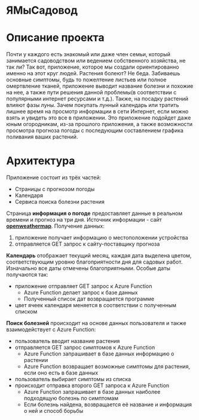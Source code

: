 # ЯМыСадовод
# Описание проекта

Почти у каждого есть знакомый или даже член семьи, который занимается садоводством или ведением собственного хозяйства, не так ли? Так вот, приложение, которое мы создали ориентированно именно на этот круг людей. Растения болеют? Не беда. Забиваешь основные симптомы, будь то пожелтение листьев или полное омертвление тканей, приложение выводит название болезни и похожие на нее, а также пути решения данной проблемы(в соответствии с популярными интернет ресурсами и т.д.). Также, на посадку растений влияют фазы луны. Зачем покупать лунный календарь или тратить лишнее время на просмотр информации в сети Интернет, если можно взять и увидеть это все в приложении. Это приложение подойдет даже юным огородникам, из-за прошлого приложения, а также возможности просмотра прогноза погоды с последующим составлением графика поливания ваших растений.

# Архитектура

Приложение состоит из трёх частей:
* Страницы с прогнозом погоды
* Календаря
* Сервиса поиска болезни растения

Страница **информация о погоде** предоставляет данные в реальном времени и прогноз на три дня. Источник информации - сайт [**openweathermap**](https://openweathermap.org). Получение данных:
1) приложение получает информацию о местоположении устройства
2) отправляется GET запрос к сайту-поставщику прогноза

**Календарь** отображает текущий месяц, каждая дата выделена цветом, соответствующим уровню благоприятности дня для садовых работ. Изначально все даты отмечены благоприятными. Особые даты получаются так:
* приложение отправляет GET запрос к Azure Function
  * Azure Function делает запрос к базе данных
  * Полученный список дат возвращается программе
* цвет ячеек календаря меняется в соответствии с полученным списком

**Поиск болезней** происходит на основе данных пользователя и также взаимодействует с Azure Function:
* пользователь вводит название растения
* отправляется GET запрос симптомов к Azure Function
  * Azure Function запрашивает в базе данных информацию о растении
  * Azure Function возвращает возможные симптомы для растения, если оно есть в базе данных
* пользователь выбирает симптомы из списка
* происходит отправка второго GET запроса к Azure Function
  * Azure Function запрашивает в базе данных наиболее подходящую болезнь по симптомам
  * Если болезнь найдена, возвращается её название и информация о ней и способ борьбы
